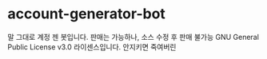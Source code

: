 # account-generator-bot
말 그대로 계정 젠 봇입니다.
판매는 가능하나, 소스 수정 후 판매 불가능
GNU General Public License v3.0 라이센스입니다.
안지키면 죽여버린
